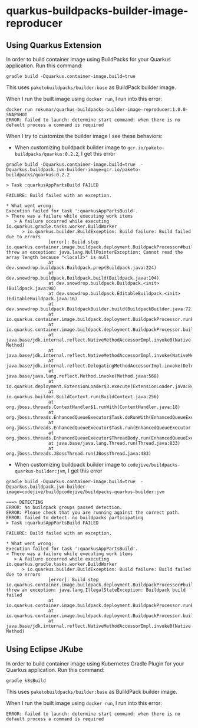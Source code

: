 # quarkus-buildpacks-builder-image-reproducer

## Using Quarkus Extension

In order to build container image using BuildPacks for your Quarkus application. Run this command:

```
gradle build -Dquarkus.container-image.build=true
```

This uses `paketobuildpacks/builder:base` as BuildPack builder image.

When I run the built image using `docker run`, I run into this error:
```
docker run rokumar/quarkus-buildpacks-builder-image-reproducer:1.0.0-SNAPSHOT
ERROR: failed to launch: determine start command: when there is no default process a command is required
```

When I try to customize the builder image I see these behaviors:

- When customizing buildpack builder image to `gcr.io/paketo-buildpacks/quarkus:0.2.2`, I get this error
```
gradle build -Dquarkus.container-image.build=true  -Dquarkus.buildpack.jvm-builder-image=gcr.io/paketo-buildpacks/quarkus:0.2.2

> Task :quarkusAppPartsBuild FAILED

FAILURE: Build failed with an exception.

* What went wrong:
Execution failed for task ':quarkusAppPartsBuild'.
> There was a failure while executing work items
   > A failure occurred while executing io.quarkus.gradle.tasks.worker.BuildWorker
      > io.quarkus.builder.BuildException: Build failure: Build failed due to errors
                [error]: Build step io.quarkus.container.image.buildpack.deployment.BuildpackProcessor#buildFromJar threw an exception: java.lang.NullPointerException: Cannot read the array length because "<local2>" is null
                at dev.snowdrop.buildpack.Buildpack.prep(Buildpack.java:224)
                at dev.snowdrop.buildpack.Buildpack.build(Buildpack.java:104)
                at dev.snowdrop.buildpack.Buildpack.<init>(Buildpack.java:98)
                at dev.snowdrop.buildpack.EditableBuildpack.<init>(EditableBuildpack.java:16)
                at dev.snowdrop.buildpack.BuildpackBuilder.build(BuildpackBuilder.java:72)
                at io.quarkus.container.image.buildpack.deployment.BuildpackProcessor.runBuildpackBuild(BuildpackProcessor.java:208)
                at io.quarkus.container.image.buildpack.deployment.BuildpackProcessor.buildFromJar(BuildpackProcessor.java:89)
                at java.base/jdk.internal.reflect.NativeMethodAccessorImpl.invoke0(Native Method)
                at java.base/jdk.internal.reflect.NativeMethodAccessorImpl.invoke(NativeMethodAccessorImpl.java:77)
                at java.base/jdk.internal.reflect.DelegatingMethodAccessorImpl.invoke(DelegatingMethodAccessorImpl.java:43)
                at java.base/java.lang.reflect.Method.invoke(Method.java:568)
                at io.quarkus.deployment.ExtensionLoader$3.execute(ExtensionLoader.java:849)
                at io.quarkus.builder.BuildContext.run(BuildContext.java:256)
                at org.jboss.threads.ContextHandler$1.runWith(ContextHandler.java:18)
                at org.jboss.threads.EnhancedQueueExecutor$Task.doRunWith(EnhancedQueueExecutor.java:2516)
                at org.jboss.threads.EnhancedQueueExecutor$Task.run(EnhancedQueueExecutor.java:2495)
                at org.jboss.threads.EnhancedQueueExecutor$ThreadBody.run(EnhancedQueueExecutor.java:1521)
                at java.base/java.lang.Thread.run(Thread.java:833)
                at org.jboss.threads.JBossThread.run(JBossThread.java:483)

```
- When customizing buildpack builder image to `codejive/buildpacks-quarkus-builder:jvm`, I get this error
```
gradle build -Dquarkus.container-image.build=true  -Dquarkus.buildpack.jvm-builder-image=codejive/buildpcodejive/buildpacks-quarkus-builder:jvm

===> DETECTING
ERROR: No buildpack groups passed detection.
ERROR: Please check that you are running against the correct path.
ERROR: failed to detect: no buildpacks participating
> Task :quarkusAppPartsBuild FAILED

FAILURE: Build failed with an exception.

* What went wrong:
Execution failed for task ':quarkusAppPartsBuild'.
> There was a failure while executing work items
   > A failure occurred while executing io.quarkus.gradle.tasks.worker.BuildWorker
      > io.quarkus.builder.BuildException: Build failure: Build failed due to errors
                [error]: Build step io.quarkus.container.image.buildpack.deployment.BuildpackProcessor#buildFromJar threw an exception: java.lang.IllegalStateException: Buildpack build failed
                at io.quarkus.container.image.buildpack.deployment.BuildpackProcessor.runBuildpackBuild(BuildpackProcessor.java:211)
                at io.quarkus.container.image.buildpack.deployment.BuildpackProcessor.buildFromJar(BuildpackProcessor.java:89)
                at java.base/jdk.internal.reflect.NativeMethodAccessorImpl.invoke0(Native Method)

```


## Using Eclipse JKube

In order to build container image using Kubernetes Gradle Plugin for your Quarkus application. Run this command:
```
gradle k8sBuild
```

This uses `paketobuildpacks/builder:base` as BulildPack builder image.

When I run the built image using `docker run`, I run into this error:
```
ERROR: failed to launch: determine start command: when there is no default process a command is required
```
